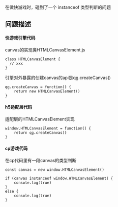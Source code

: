 在做快游戏时，碰到了一个 instanceof 类型判断的问题

## 问题描述

#### 快游戏引擎代码

canvas的实现类HTMLCanvasElement.js

```
class HTMLCanvasElement {
  // xxx
}
```

引擎对外暴露的创建canvas的api是qg.createCanvas\(\)

```
qg.createCanvas = function() {
    return new HTMLCanvasElement()
}
```

#### h5适配层代码

适配层的HTMLCanvasElement实现

```
window.HTMLCanvasElement = function() {
    return qg.createCanvas()
}
```

#### cp游戏代码

在cp代码里有一段canvas的类型判断

```
const canvas = new window.HTMLCanvasElement()

if (canvas instanceof window.HTMLCanvasElement) {
    console.log(true)
}
else {
    console.log(true)
}
```



